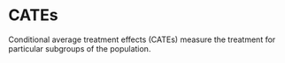 # **CATEs**

<div class="highlight-section">
Conditional average treatment effects (CATEs) measure the treatment for particular subgroups of the population.
</div>